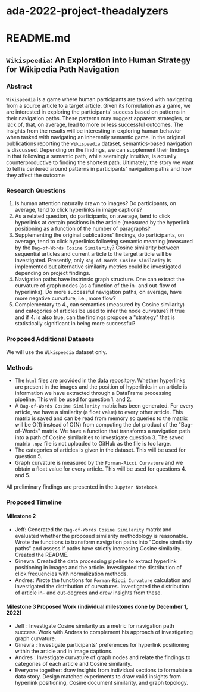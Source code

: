 # ada-2022-project-theadalyzers
# README.md


## `Wikispeedia`: An Exploration into Human Strategy for Wikipedia Path Navigation


### Abstract

`Wikispeedia` is a game where human participants are tasked with navigating from a source article to a target article. Given its formulation as a game, we are interested in exploring the participants' success based on patterns in their navigation paths. These patterns may suggest apparent strategies, or lack of, that, on average, lead to more or less successful outcomes. The insights from the results will be interesting in exploring human behavior when tasked with navigating an inherently semantic game. In the original publications reporting the `Wikispeedia` dataset, semantics-based navigation is discussed. Depending on the findings, we can supplement their findings in that following a semantic path, while seemingly intuitive, is actually counterproductive to finding the shortest path. Ultimately, the story we want to tell is centered around patterns in participants' navigation paths and how they affect the outcome


### Research Questions

1. Is human attention naturally drawn to images? Do participants, on average, tend to click hyperlinks in image captions?
2. As a related question, do participants, on average, tend to click hyperlinks at certain positions in the article (measured by the hyperlink positioning as a function of the number of paragraphs?
3. Supplementing the original publications' findings, do participants, on average, tend to click hyperlinks following semantic meaning (measured by the `Bag-of-Words Cosine Similarity`? Cosine similarity between sequential articles and current article to the target article will be investigated. Presently, only `Bag-of-Words Cosine Similarity` is implemented but alternative similarity metrics could be investigated depending on project findings.
4. Navigation paths have instrinsic graph structure. One can extract the curvature of graph nodes (as a function of the in- and out-flow of hyperlinks). Do more successful navigation paths, on average, have more negative curvature, i.e., more flow?
5. Complementary to 4., can semantics (measured by Cosine similarity) and categories of articles be used to infer the node curvature? If true and if 4. is also true, can the findings propose a "strategy" that is statistically significant in being more successful?

### Proposed Additional Datasets

We will use the `Wikispeedia` dataset only.

### Methods
* The `html` files are provided in the data repository. Whether hyperlinks are present in the images and the position of hyperlinks in an article is information we have extracted through a DataFrame processing pipeline. This will be used for question 1. and 2.
* A `Bag-of-Words Cosine Similarity` matrix has been generated. For every article, we have a similarity (a float value) to every other article. This matrix is saved and can be read from memory so queries to the matrix will be O(1) instead of O(N) from computing the dot product of the "Bag-of-Words" matrix. We have a function that transforms a navigation path into a path of Cosine similarities to investigate question 3. The saved matrix `.npz` file is not uploaded to GitHub as the file is too large.
* The categories of articles is given in the dataset. This will be used for question 5.
* Graph curvature is measured by the `Forman-Ricci Curvature` and we obtain a float value for every article. This will be used for questions 4. and 5.

All preliminary findings are presented in the `Jupyter Notebook`.


### Proposed Timeline

#### Milestone 2
- Jeff: Generated the `Bag-of-Words Cosine Similarity` matrix and evaluated whether the proposed similarity methodology is reasonable. Wrote the functions to transform navigation paths into "Cosine similarity paths" and assess if paths have strictly increasing Cosine similarity. Created the README.
- Ginevra: Created the data processing pipeline to extract hyperlink positioning in images and the article. Investigated the distribution of click frequencies with normalization methods.
- Andres: Wrote the functions for `Forman-Ricci Curvature` calculation and investigated the distribution of curvatures. Investigated the distribution of article in- and out-degrees and drew insights from these.

#### Milestone 3 Proposed Work (individual milestones done by December 1, 2022)
- Jeff : Investigate Cosine similarity as a metric for navigation path success. Work with Andres to complement his approach of investigating graph curvature. 
- Ginevra : Investigate participants' preferences for hyperlink positioning within the article and in image captions. 
- Andres : Investigate curvature of graph nodes and relate the findings to categories of each article and Cosine similarity. 
- Everyone together: draw insights from individual sections to formulate a data story. Design matched experiments to draw valid insights from hyperlink positioning, Cosine document similarity, and graph topology.
